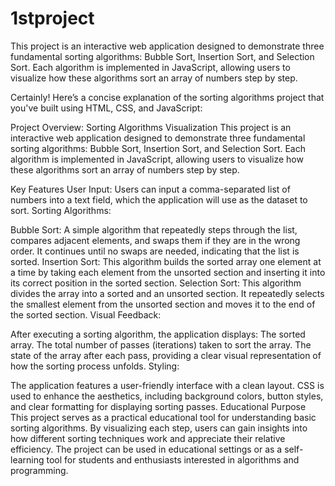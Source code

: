 # 1stproject
This project is an interactive web application designed to demonstrate three fundamental sorting algorithms: Bubble Sort, Insertion Sort, and Selection Sort. Each algorithm is implemented in JavaScript, allowing users to visualize how these algorithms sort an array of numbers step by step.

Certainly! Here’s a concise explanation of the sorting algorithms project that you've built using HTML, CSS, and JavaScript:

Project Overview: Sorting Algorithms Visualization
This project is an interactive web application designed to demonstrate three fundamental sorting algorithms: Bubble Sort, Insertion Sort, and Selection Sort. Each algorithm is implemented in JavaScript, allowing users to visualize how these algorithms sort an array of numbers step by step.

Key Features
User Input:
Users can input a comma-separated list of numbers into a text field, which the application will use as the dataset to sort.
Sorting Algorithms:

Bubble Sort:
A simple algorithm that repeatedly steps through the list, compares adjacent elements, and swaps them if they are in the wrong order. It continues until no swaps are needed, indicating that the list is sorted.
Insertion Sort:
This algorithm builds the sorted array one element at a time by taking each element from the unsorted section and inserting it into its correct position in the sorted section.
Selection Sort:
This algorithm divides the array into a sorted and an unsorted section. It repeatedly selects the smallest element from the unsorted section and moves it to the end of the sorted section.
Visual Feedback:

After executing a sorting algorithm, the application displays:
The sorted array.
The total number of passes (iterations) taken to sort the array.
The state of the array after each pass, providing a clear visual representation of how the sorting process unfolds.
Styling:

The application features a user-friendly interface with a clean layout. CSS is used to enhance the aesthetics, including background colors, button styles, and clear formatting for displaying sorting passes.
Educational Purpose
This project serves as a practical educational tool for understanding basic sorting algorithms. By visualizing each step, users can gain insights into how different sorting techniques work and appreciate their relative efficiency. The project can be used in educational settings or as a self-learning tool for students and enthusiasts interested in algorithms and programming.

